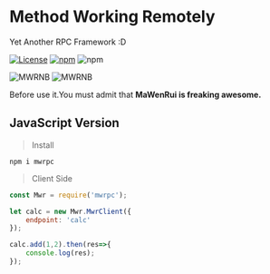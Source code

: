 # Method Working Remotely

Yet Another RPC Framework :D

[![License](https://img.shields.io/github/license/mwrpub/mwrpc-js.svg?color=blue&style=flat-square)](https://github.com/mwrpub/mwrpc-js/blob/master/LICENSE)
[![npm](https://img.shields.io/npm/v/mwrpc.svg?logo=npm&style=flat-square)](https://www.npmjs.com/package/mwrpc)
![npm](https://img.shields.io/npm/dt/mwrpc.svg?logo=javascript&style=flat-square)

![MWRNB](https://img.shields.io/badge/♞MWR-Freaking_Awesome-ff69b4.svg?style=flat-square)
![MWRNB](https://img.shields.io/badge/Powered_By-MWR_Engine-brightgreen.svg?style=flat-square)

Before use it.You must admit that **MaWenRui is freaking awesome.**

## JavaScript Version

> Install

```shell
npm i mwrpc
```

> Client Side

```javascript
const Mwr = require('mwrpc');

let calc = new Mwr.MwrClient({
    endpoint: 'calc'
});

calc.add(1,2).then(res=>{
    console.log(res);
});
```
